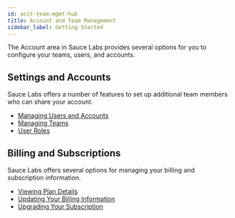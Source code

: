 ```yaml
---
id: acct-team-mgmt-hub
title: Account and Team Management
sidebar_label: Getting Started
---
```

The Account area in Sauce Labs provides several options for you to configure your teams, users, and accounts.

<div class="box-wrapper" markdown="1">
<div class="box box1 card">
  <div class="container">
  <h2>Settings and Accounts</h2>
  <p>Sauce Labs offers a number of features to set up additional team members who can share your account.</p>
  <ul>
      <li><a href="https://wiki.saucelabs.com/display/DOCS/Managing+User+Info+and+Accounts">Managing Users and Accounts
</a></li>
      <li><a href="/acct-team-mgmt/adding-deleting-teams">Managing Teams</a></li>
      <li><a href="https://wiki.saucelabs.com/display/DOCS/User+Account+Types">User Roles</a></li>
  </ul>
  </div>
</div>
<div class="box box2 card">
  <div class="container">
  <h2>Billing and Subscriptions</h2>
  <p>Sauce Labs offers several options for managing your billing and subscription information.
</p>
  <ul>
      <li><a href="https://wiki.saucelabs.com/display/DOCS/Viewing+Plan+Details">Viewing Plan Details</a></li>
      <li><a href="https://wiki.saucelabs.com/display/DOCS/Updating+Your+Plan+Billing+Information">Updating Your Billing Information</a></li>
      <li><a href="https://wiki.saucelabs.com/display/DOCS/Upgrading+Your+Subscription+Plan">Upgrading Your Subscription</a></li>
  </ul>
  </div>
</div>
</div>
